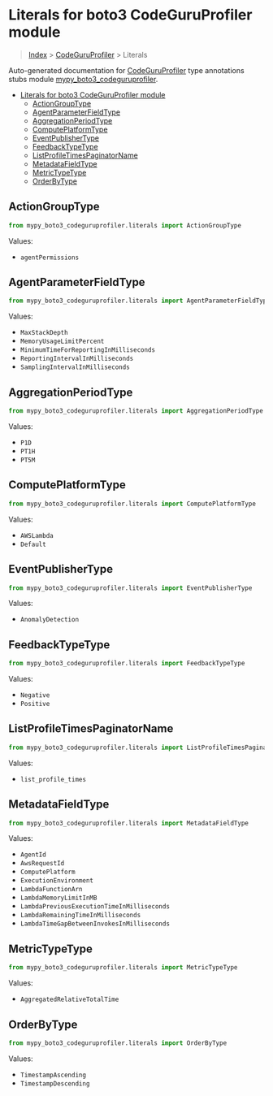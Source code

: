 # Literals for boto3 CodeGuruProfiler module

> [Index](..) > [CodeGuruProfiler](.) > Literals

Auto-generated documentation for
[CodeGuruProfiler](https://boto3.amazonaws.com/v1/documentation/api/1.17.78/reference/services/codeguruprofiler.html#CodeGuruProfiler)
type annotations stubs module
[mypy_boto3_codeguruprofiler](https://pypi.org/project/mypy-boto3-codeguruprofiler/).

- [Literals for boto3 CodeGuruProfiler module](#literals-for-boto3-codeguruprofiler-module)
  - [ActionGroupType](#actiongrouptype)
  - [AgentParameterFieldType](#agentparameterfieldtype)
  - [AggregationPeriodType](#aggregationperiodtype)
  - [ComputePlatformType](#computeplatformtype)
  - [EventPublisherType](#eventpublishertype)
  - [FeedbackTypeType](#feedbacktypetype)
  - [ListProfileTimesPaginatorName](#listprofiletimespaginatorname)
  - [MetadataFieldType](#metadatafieldtype)
  - [MetricTypeType](#metrictypetype)
  - [OrderByType](#orderbytype)

## ActionGroupType

```python
from mypy_boto3_codeguruprofiler.literals import ActionGroupType
```

Values:

- `agentPermissions`

## AgentParameterFieldType

```python
from mypy_boto3_codeguruprofiler.literals import AgentParameterFieldType
```

Values:

- `MaxStackDepth`
- `MemoryUsageLimitPercent`
- `MinimumTimeForReportingInMilliseconds`
- `ReportingIntervalInMilliseconds`
- `SamplingIntervalInMilliseconds`

## AggregationPeriodType

```python
from mypy_boto3_codeguruprofiler.literals import AggregationPeriodType
```

Values:

- `P1D`
- `PT1H`
- `PT5M`

## ComputePlatformType

```python
from mypy_boto3_codeguruprofiler.literals import ComputePlatformType
```

Values:

- `AWSLambda`
- `Default`

## EventPublisherType

```python
from mypy_boto3_codeguruprofiler.literals import EventPublisherType
```

Values:

- `AnomalyDetection`

## FeedbackTypeType

```python
from mypy_boto3_codeguruprofiler.literals import FeedbackTypeType
```

Values:

- `Negative`
- `Positive`

## ListProfileTimesPaginatorName

```python
from mypy_boto3_codeguruprofiler.literals import ListProfileTimesPaginatorName
```

Values:

- `list_profile_times`

## MetadataFieldType

```python
from mypy_boto3_codeguruprofiler.literals import MetadataFieldType
```

Values:

- `AgentId`
- `AwsRequestId`
- `ComputePlatform`
- `ExecutionEnvironment`
- `LambdaFunctionArn`
- `LambdaMemoryLimitInMB`
- `LambdaPreviousExecutionTimeInMilliseconds`
- `LambdaRemainingTimeInMilliseconds`
- `LambdaTimeGapBetweenInvokesInMilliseconds`

## MetricTypeType

```python
from mypy_boto3_codeguruprofiler.literals import MetricTypeType
```

Values:

- `AggregatedRelativeTotalTime`

## OrderByType

```python
from mypy_boto3_codeguruprofiler.literals import OrderByType
```

Values:

- `TimestampAscending`
- `TimestampDescending`
